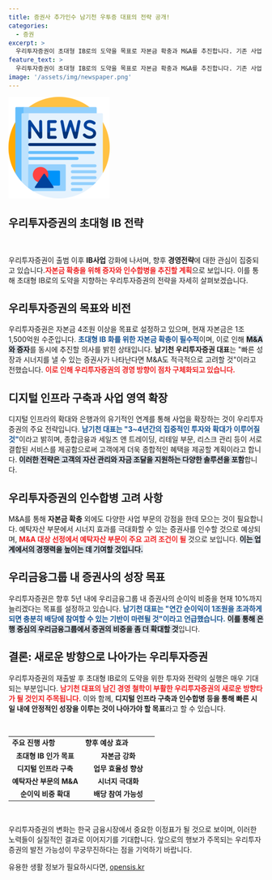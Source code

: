 ```yaml
---
title: 증권사 추가인수 남기천 우투증 대표의 전략 공개!
categories:
  - 증권
excerpt: >
  우리투자증권이 초대형 IB로의 도약을 목표로 자본금 확충과 M&A를 추진합니다. 기존 사업 영역을 디지털 및 금융 네트워크와 결합해 5년 내 순이익 1조 목표. 변화의 바람 속, 경영 전략에 주목하세요!
feature_text: >
  우리투자증권이 초대형 IB로의 도약을 목표로 자본금 확충과 M&A를 추진합니다. 기존 사업 영역을 디지털 및 금융 네트워크와 결합해 5년 내 순이익 1조 목표. 변화의 바람 속, 경영 전략에 주목하세요!
image: '/assets/img/newspaper.png'
---
```


<p><img src="/assets/img/newspaper.png" alt="kimp 속보" /></p>

<h2 data-ke-size="size26">우리투자증권의 초대형 IB 전략</h2>

<p data-ke-size="size16">&nbsp;</p>

<p>우리투자증권이 출범 이후 <b>IB사업</b> 강화에 나서며, 향후 <b>경영전략</b>에 대한 관심이 집중되고 있습니다.<b><span style="color: #ee2323;">자본금 확충을 위해 증자와 인수합병을 추진할 계획</span></b>으로 보입니다. 이를 통해 초대형 IB로의 도약을 지향하는 우리투자증권의 전략을 자세히 살펴보겠습니다.</p>

<h2>우리투자증권의 목표와 비전</h2>

<p>우리투자증권은 자본금 4조원 이상을 목표로 설정하고 있으며, 현재 자본금은 1조 1,500억원 수준입니다. <b><span style="color: #1a5490;">초대형 IB 화를 위한 자본금 확충이 필수적</span></b>이며, 이로 인해 <b><span style="background-color: #21538527;">M&amp;A와 증자</span></b>를 동시에 추진할 의사를 밝힌 상태입니다. <b>남기천 우리투자증권 대표</b>는 "빠른 성장과 시너지를 낼 수 있는 증권사가 나타난다면 M&amp;A도 적극적으로 고려할 것"이라고 전했습니다. <b><span style="color: #ee2323;">이로 인해 우리투자증권의 경영 방향이 점차 구체화되고 있습니다.</span></b></p>

<h2>디지털 인프라 구축과 사업 영역 확장</h2>

<p>디지털 인프라의 확대와 은행과의 유기적인 연계를 통해 사업을 확장하는 것이 우리투자증권의 주요 전략입니다. <b><span style="color: #1a5490;">남기천 대표는 "3~4년간의 집중적인 투자와 확대가 이루어질 것"</span></b>이라고 밝히며, 종합금융과 세일즈 앤 트레이딩, 리테일 부문, 리스크 관리 등이 서로 결합된 서비스를 제공함으로써 고객에게 더욱 종합적인 혜택을 제공할 계획이라고 합니다. <b><span style="background-color: #21538527;">이러한 전략은 고객의 자산 관리와 자금 조달을 지원하는 다양한 솔루션을 포함</span></b>합니다.</p>

<h2>우리투자증권의 인수합병 고려 사항</h2>

<p>M&amp;A를 통해 <b>자본금 확충</b> 외에도 다양한 사업 부문의 강점을 한데 모으는 것이 필요합니다. 예탁자산 부문에서 시너지 효과를 극대화할 수 있는 증권사를 인수할 것으로 예상되며, <b><span style="color: #ee2323;">M&amp;A 대상 선정에서 예탁자산 부문이 주요 고려 조건이 될</span></b> 것으로 보입니다. <b><span style="background-color: #21538527;">이는 업계에서의 경쟁력을 높이는 데 기여할 것입니다.</span></b></p>

<h2>우리금융그룹 내 증권사의 성장 목표</h2>

<p>우리투자증권은 향후 5년 내에 우리금융그룹 내 증권사의 순이익 비중을 현재 10%까지 늘리겠다는 목표를 설정하고 있습니다. <b><span style="color: #1a5490;">남기천 대표는 "연간 순이익이 1조원을 초과하게 되면 충분히 배당에 참여할 수 있는 기반이 마련될 것"이라고 언급했습니다.</span></b> <b><span style="background-color: #21538527;">이를 통해 은행 중심의 우리금융그룹에서 증권의 비중을 좀 더 확대할 것</span></b>입니다.</p>

<h2>결론: 새로운 방향으로 나아가는 우리투자증권</h2>

<p>우리투자증권의 재출발 후 초대형 IB로의 도약을 위한 투자와 전략의 실행은 매우 기대되는 부분입니다. <b><span style="color: #ee2323;">남기천 대표의 남긴 경영 철학이 부활한 우리투자증권의 새로운 방향타가 될 것인지 주목됩니다.</span></b> 이와 함께, <b>디지털 인프라 구축과 인수합병 등을 통해 빠른 시일 내에 안정적인 성장을 이루는 것이 나아가야 할 목표</b>라고 할 수 있습니다.</p>

<p data-ke-size="size16">&nbsp;</p>

<table style="width: 100%; border-collapse: collapse;">
    <tr>
        <td style="width: 50%; text-align: left;"><b>주요 진행 사항</b></td>
        <td style="width: 50%; text-align: left;"><b>향후 예상 효과</b></td>
    </tr>
    <tr>
        <td style="text-align: center; height: 17px;"><b>초대형 IB 인가 목표</b></td>
        <td style="text-align: center; height: 17px;"><b>자본금 강화</b></td>
    </tr>
    <tr>
        <td style="text-align: center; height: 17px;"><b>디지털 인프라 구축</b></td>
        <td style="text-align: center; height: 17px;"><b>업무 효율성 향상</b></td>
    </tr>
    <tr>
        <td style="text-align: center; height: 17px;"><b>예탁자산 부문의 M&A</b></td>
        <td style="text-align: center; height: 17px;"><b>시너지 극대화</b></td>
    </tr>
    <tr>
        <td style="text-align: center; height: 17px;"><b>순이익 비중 확대</b></td>
        <td style="text-align: center; height: 17px;"><b>배당 참여 가능성</b></td>
    </tr>
</table>

<p data-ke-size="size16">&nbsp;</p>

<p>우리투자증권의 변화는 한국 금융시장에서 중요한 이정표가 될 것으로 보이며, 이러한 노력들이 실질적인 결과로 이어지기를 기대합니다. 앞으로의 행보가 주목되는 우리투자증권의 발전 가능성이 무궁무진하다는 점을 기억하기 바랍니다.</p>
유용한 생활 정보가 필요하시다면, <a href="https://opensis.kr" rel="dofollow">opensis.kr</a>


